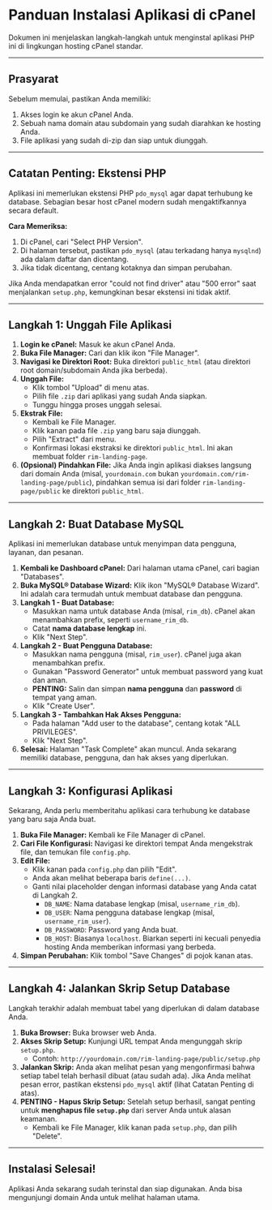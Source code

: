 # Panduan Instalasi Aplikasi di cPanel

Dokumen ini menjelaskan langkah-langkah untuk menginstal aplikasi PHP ini di lingkungan hosting cPanel standar.

---

## Prasyarat

Sebelum memulai, pastikan Anda memiliki:
1.  Akses login ke akun cPanel Anda.
2.  Sebuah nama domain atau subdomain yang sudah diarahkan ke hosting Anda.
3.  File aplikasi yang sudah di-zip dan siap untuk diunggah.

---

## Catatan Penting: Ekstensi PHP

Aplikasi ini memerlukan ekstensi PHP `pdo_mysql` agar dapat terhubung ke database. Sebagian besar host cPanel modern sudah mengaktifkannya secara default.

**Cara Memeriksa:**
1.  Di cPanel, cari "Select PHP Version".
2.  Di halaman tersebut, pastikan `pdo_mysql` (atau terkadang hanya `mysqlnd`) ada dalam daftar dan dicentang.
3.  Jika tidak dicentang, centang kotaknya dan simpan perubahan.

Jika Anda mendapatkan error "could not find driver" atau "500 error" saat menjalankan `setup.php`, kemungkinan besar ekstensi ini tidak aktif.

---

## Langkah 1: Unggah File Aplikasi

1.  **Login ke cPanel:** Masuk ke akun cPanel Anda.
2.  **Buka File Manager:** Cari dan klik ikon "File Manager".
3.  **Navigasi ke Direktori Root:** Buka direktori `public_html` (atau direktori root domain/subdomain Anda jika berbeda).
4.  **Unggah File:**
    -   Klik tombol "Upload" di menu atas.
    -   Pilih file `.zip` dari aplikasi yang sudah Anda siapkan.
    -   Tunggu hingga proses unggah selesai.
5.  **Ekstrak File:**
    -   Kembali ke File Manager.
    -   Klik kanan pada file `.zip` yang baru saja diunggah.
    -   Pilih "Extract" dari menu.
    -   Konfirmasi lokasi ekstraksi ke direktori `public_html`. Ini akan membuat folder `rim-landing-page`.
6.  **(Opsional) Pindahkan File:** Jika Anda ingin aplikasi diakses langsung dari domain Anda (misal, `yourdomain.com` bukan `yourdomain.com/rim-landing-page/public`), pindahkan semua isi dari folder `rim-landing-page/public` ke direktori `public_html`.

---

## Langkah 2: Buat Database MySQL

Aplikasi ini memerlukan database untuk menyimpan data pengguna, layanan, dan pesanan.

1.  **Kembali ke Dashboard cPanel:** Dari halaman utama cPanel, cari bagian "Databases".
2.  **Buka MySQL® Database Wizard:** Klik ikon "MySQL® Database Wizard". Ini adalah cara termudah untuk membuat database dan pengguna.
3.  **Langkah 1 - Buat Database:**
    -   Masukkan nama untuk database Anda (misal, `rim_db`). cPanel akan menambahkan prefix, seperti `username_rim_db`.
    -   Catat **nama database lengkap** ini.
    -   Klik "Next Step".
4.  **Langkah 2 - Buat Pengguna Database:**
    -   Masukkan nama pengguna (misal, `rim_user`). cPanel juga akan menambahkan prefix.
    -   Gunakan "Password Generator" untuk membuat password yang kuat dan aman.
    -   **PENTING:** Salin dan simpan **nama pengguna** dan **password** di tempat yang aman.
    -   Klik "Create User".
5.  **Langkah 3 - Tambahkan Hak Akses Pengguna:**
    -   Pada halaman "Add user to the database", centang kotak "ALL PRIVILEGES".
    -   Klik "Next Step".
6.  **Selesai:** Halaman "Task Complete" akan muncul. Anda sekarang memiliki database, pengguna, dan hak akses yang diperlukan.

---

## Langkah 3: Konfigurasi Aplikasi

Sekarang, Anda perlu memberitahu aplikasi cara terhubung ke database yang baru saja Anda buat.

1.  **Buka File Manager:** Kembali ke File Manager di cPanel.
2.  **Cari File Konfigurasi:** Navigasi ke direktori tempat Anda mengekstrak file, dan temukan file `config.php`.
3.  **Edit File:**
    -   Klik kanan pada `config.php` dan pilih "Edit".
    -   Anda akan melihat beberapa baris `define(...)`.
    -   Ganti nilai placeholder dengan informasi database yang Anda catat di Langkah 2.
        -   `DB_NAME`: Nama database lengkap (misal, `username_rim_db`).
        -   `DB_USER`: Nama pengguna database lengkap (misal, `username_rim_user`).
        -   `DB_PASSWORD`: Password yang Anda buat.
        -   `DB_HOST`: Biasanya `localhost`. Biarkan seperti ini kecuali penyedia hosting Anda memberikan informasi yang berbeda.
4.  **Simpan Perubahan:** Klik tombol "Save Changes" di pojok kanan atas.

---

## Langkah 4: Jalankan Skrip Setup Database

Langkah terakhir adalah membuat tabel yang diperlukan di dalam database Anda.

1.  **Buka Browser:** Buka browser web Anda.
2.  **Akses Skrip Setup:** Kunjungi URL tempat Anda mengunggah skrip `setup.php`.
    -   Contoh: `http://yourdomain.com/rim-landing-page/public/setup.php`
3.  **Jalankan Skrip:** Anda akan melihat pesan yang mengonfirmasi bahwa setiap tabel telah berhasil dibuat (atau sudah ada). Jika Anda melihat pesan error, pastikan ekstensi `pdo_mysql` aktif (lihat Catatan Penting di atas).
4.  **PENTING - Hapus Skrip Setup:** Setelah setup berhasil, sangat penting untuk **menghapus file `setup.php`** dari server Anda untuk alasan keamanan.
    -   Kembali ke File Manager, klik kanan pada `setup.php`, dan pilih "Delete".

---

## Instalasi Selesai!

Aplikasi Anda sekarang sudah terinstal dan siap digunakan. Anda bisa mengunjungi domain Anda untuk melihat halaman utama.

